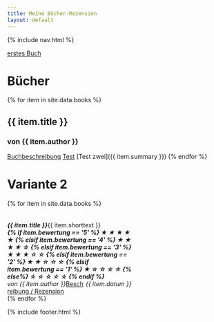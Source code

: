 ```yaml
---
title: Meine Bücher-Rezension
layout: default
---
```

{% include nav.html %}

[erstes Buch](_includes/buch_eins.md)
# Bücher
{% for item in site.data.books %}
## {{ item.title }}
### von **{{ item.author }}**
<a href="{{ item.summary }}">Buchbeschreibung</a>
[Test](buch_eins.md)
[Test zwei]({{ item.summary }})
{% endfor %}

# Variante 2
<div class="row row-cols-1 row-cols-md-4 g-4">
{% for item in site.data.books %}
<div class="col">
    <div class="card shadow-lg p-3 mb-5 bg-body rounded" style="width: 18rem;">
      <div class="card-body">
        <h5 class="card-title">
            <span style="float: left;">{{ item.title }}</span>
            <span class="badge bg-dark" style="float: right;">
{% if item.bewertung == '5' %}
&#9733; &#9733; &#9733; &#9733; &#9733;
{% elsif item.bewertung == '4' %}
&#9733; &#9733; &#9733; &#9733; &#9734;
{% elsif item.bewertung == '3' %}
&#9733; &#9733; &#9733; &#9734; &#9734;
{% elsif item.bewertung == '2' %}
&#9733; &#9733; &#9734; &#9734; &#9734;
{% elsif item.bewertung == '1' %}
&#9733; &#9734; &#9734; &#9734; &#9734;
{% else%}
&#9734; &#9734; &#9734; &#9734; &#9734;
{% endif %}
            </span> 
        </h5>
        <h6 class="card-subtitle mb-2 text-muted">
            <span style="float: left;">von {{ item.author }}</span> <span style="float: right;"> {{ item.datum }}</span>
        </h6>
        <p class="card-text">{{ item.shorttext }}</p>
        <a href="{{ item.id }}.md" class="btn btn-primary">Beschreibung / Rezension</a>
      </div>
    </div>
</div>
{% endfor %}
</div>

{% include footer.html %}